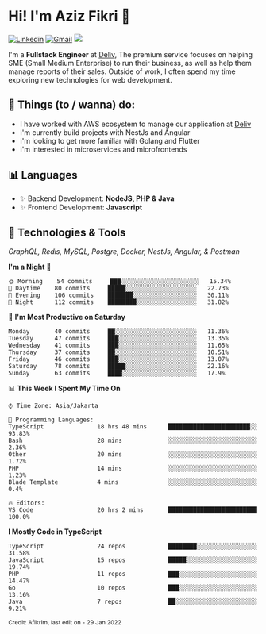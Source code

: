 <!-- Greetings -->
# Hi! I'm Aziz Fikri :bow:

<!-- Social Media -->
[![Linkedin](https://img.shields.io/badge/-afikrim-blue?style=flat&logo=Linkedin&logoColor=white)](https://www.linkedin.com/in/afikrim/)
[![Gmail](https://img.shields.io/badge/-afikrim10@gmail.com-c14438?style=flat&logo=Gmail&logoColor=white)](mailto:afikrim10@gmail.com)
![](https://komarev.com/ghpvc/?username=afikrim&label=Visitor&color=2bbc8a)

<!-- Introduction -->
I'm a **Fullstack Engineer** at [Deliv](https://kios.deliv.id), The premium service focuses on helping SME (Small Medium Enterprise) to run their business, as well as help them manage reports of their sales. Outside of work, I often spend my time exploring new technologies for web development.

## 📃 Things (to / wanna) do:
- I have worked with AWS ecosystem to manage our application at [Deliv](https://kios.deliv.id)
- I'm currently build projects with NestJs and Angular
- I'm looking to get more familiar with Golang and Flutter
- I'm interested in microservices and microfrontends

## 📊 Languages
- ✨ Backend Development: **NodeJS, PHP & Java**
- ✨ Frontend Development: **Javascript**

## 🔧 Technologies & Tools
*GraphQL, Redis, MySQL, Postgre, Docker, NestJs, Angular, & Postman*

<!--START_SECTION:waka-->
**I'm a Night 🦉** 

```text
🌞 Morning    54 commits     ███░░░░░░░░░░░░░░░░░░░░░░   15.34% 
🌆 Daytime    80 commits     █████░░░░░░░░░░░░░░░░░░░░   22.73% 
🌃 Evening    106 commits    ███████░░░░░░░░░░░░░░░░░░   30.11% 
🌙 Night      112 commits    ████████░░░░░░░░░░░░░░░░░   31.82%

```
📅 **I'm Most Productive on Saturday** 

```text
Monday       40 commits     ██░░░░░░░░░░░░░░░░░░░░░░░   11.36% 
Tuesday      47 commits     ███░░░░░░░░░░░░░░░░░░░░░░   13.35% 
Wednesday    41 commits     ███░░░░░░░░░░░░░░░░░░░░░░   11.65% 
Thursday     37 commits     ██░░░░░░░░░░░░░░░░░░░░░░░   10.51% 
Friday       46 commits     ███░░░░░░░░░░░░░░░░░░░░░░   13.07% 
Saturday     78 commits     █████░░░░░░░░░░░░░░░░░░░░   22.16% 
Sunday       63 commits     ████░░░░░░░░░░░░░░░░░░░░░   17.9%

```


📊 **This Week I Spent My Time On** 

```text
⌚︎ Time Zone: Asia/Jakarta

💬 Programming Languages: 
TypeScript               18 hrs 48 mins      ███████████████████████░░   93.83% 
Bash                     28 mins             ░░░░░░░░░░░░░░░░░░░░░░░░░   2.36% 
Other                    20 mins             ░░░░░░░░░░░░░░░░░░░░░░░░░   1.72% 
PHP                      14 mins             ░░░░░░░░░░░░░░░░░░░░░░░░░   1.23% 
Blade Template           4 mins              ░░░░░░░░░░░░░░░░░░░░░░░░░   0.4%

🔥 Editors: 
VS Code                  20 hrs 2 mins       █████████████████████████   100.0%

```

**I Mostly Code in TypeScript** 

```text
TypeScript               24 repos            ████████░░░░░░░░░░░░░░░░░   31.58% 
JavaScript               15 repos            █████░░░░░░░░░░░░░░░░░░░░   19.74% 
PHP                      11 repos            ███░░░░░░░░░░░░░░░░░░░░░░   14.47% 
Go                       10 repos            ███░░░░░░░░░░░░░░░░░░░░░░   13.16% 
Java                     7 repos             ██░░░░░░░░░░░░░░░░░░░░░░░   9.21%

```



<!--END_SECTION:waka-->

<sub>Credit: Afikrim, last edit on - 29 Jan 2022</sub>

